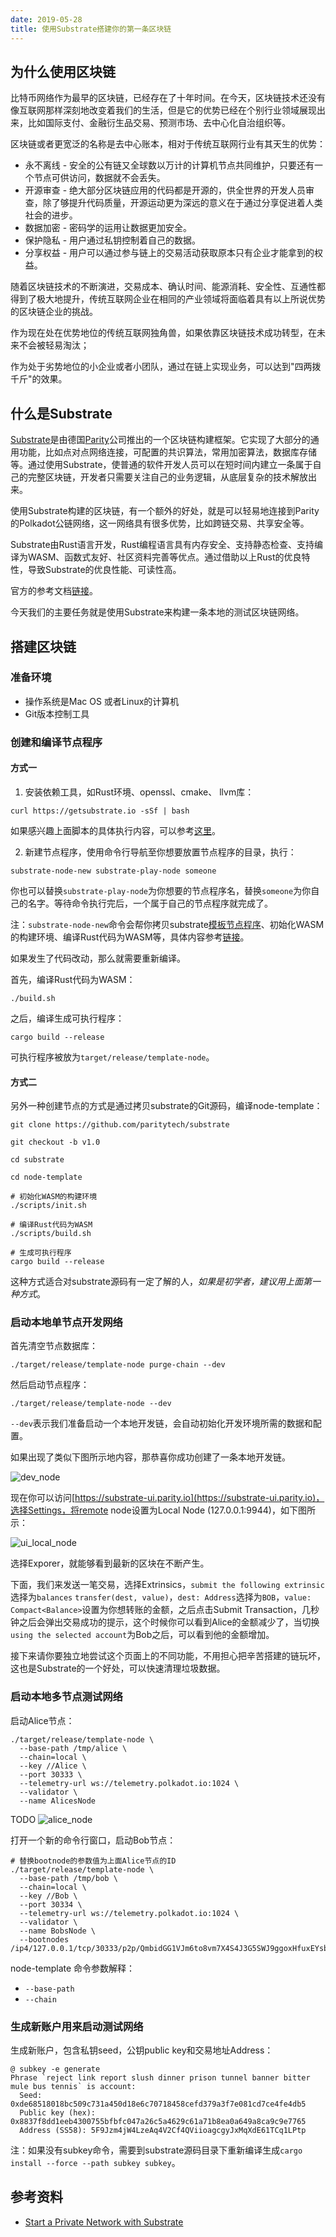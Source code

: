 ```yaml
---
date: 2019-05-28
title: 使用Substrate搭建你的第一条区块链
---
```


## 为什么使用区块链

比特币网络作为最早的区块链，已经存在了十年时间。在今天，区块链技术还没有像互联网那样深刻地改变着我们的生活，但是它的优势已经在个别行业领域展现出来，比如国际支付、金融衍生品交易、预测市场、去中心化自治组织等。

区块链或者更宽泛的名称是去中心账本，相对于传统互联网行业有其天生的优势：

* 永不离线 - 安全的公有链又全球数以万计的计算机节点共同维护，只要还有一个节点可供访问，数据就不会丢失。
* 开源审查 - 绝大部分区块链应用的代码都是开源的，供全世界的开发人员审查，除了够提升代码质量，开源运动更为深远的意义在于通过分享促进着人类社会的进步。
* 数据加密 - 密码学的运用让数据更加安全。
* 保护隐私 - 用户通过私钥控制着自己的数据。
* 分享权益 - 用户可以通过参与链上的交易活动获取原本只有企业才能拿到的权益。

随着区块链技术的不断演进，交易成本、确认时间、能源消耗、安全性、互通性都得到了极大地提升，传统互联网企业在相同的产业领域将面临着具有以上所说优势的区块链企业的挑战。

作为现在处在优势地位的传统互联网独角兽，如果依靠区块链技术成功转型，在未来不会被轻易淘汰；

作为处于劣势地位的小企业或者小团队，通过在链上实现业务，可以达到"四两拨千斤"的效果。

## 什么是Substrate

[Substrate](https://github.com/paritytech/substrate)是由德国[Parity](https://github.com/paritytech/substrate)公司推出的一个区块链构建框架。它实现了大部分的通用功能，比如点对点网络连接，可配置的共识算法，常用加密算法，数据库存储等。通过使用Substrate，使普通的软件开发人员可以在短时间内建立一条属于自己的完整区块链，开发者只需要关注自己的业务逻辑，从底层复杂的技术解放出来。

使用Substrate构建的区块链，有一个额外的好处，就是可以轻易地连接到Parity的Polkadot公链网络，这一网络具有很多优势，比如跨链交易、共享安全等。

Substrate由Rust语言开发，Rust编程语言具有内存安全、支持静态检查、支持编译为WASM、函数式友好、社区资料完善等优点。通过借助以上Rust的优良特性，导致Substrate的优良性能、可读性高。

官方的参考文档[链接](https://docs.substrate.dev/docs)。

今天我们的主要任务就是使用Substrate来构建一条本地的测试区块链网络。

## 搭建区块链

### 准备环境

* 操作系统是Mac OS 或者Linux的计算机
* Git版本控制工具

### 创建和编译节点程序

#### 方式一

1. 安装依赖工具，如Rust环境、openssl、cmake、 llvm库：

```shell
curl https://getsubstrate.io -sSf | bash
```

如果感兴趣上面脚本的具体执行内容，可以参考[这里](https://getsubstrate.io)。

2. 新建节点程序，使用命令行导航至你想要放置节点程序的目录，执行：

```shell
substrate-node-new substrate-play-node someone
```

 你也可以替换`substrate-play-node`为你想要的节点程序名，替换`someone`为你自己的名字。等待命令执行完后，一个属于自己的节点程序就完成了。

注：`substrate-node-new`命令会帮你拷贝substrate[模板节点程序](https://github.com/paritytech/substrate/tree/master/node-template)、初始化WASM的构建环境、编译Rust代码为WASM等，具体内容参考[链接](https://github.com/paritytech/substrate-up/blob/master/substrate-node-new)。

如果发生了代码改动，那么就需要重新编译。

首先，编译Rust代码为WASM：

```shell
./build.sh
```

之后，编译生成可执行程序：

```shell
cargo build --release
```

可执行程序被放为`target/release/template-node`。

#### 方式二

另外一种创建节点的方式是通过拷贝substrate的Git源码，编译node-template：

```shell
git clone https://github.com/paritytech/substrate

git checkout -b v1.0

cd substrate

cd node-template

# 初始化WASM的构建环境
./scripts/init.sh

# 编译Rust代码为WASM
./scripts/build.sh

# 生成可执行程序
cargo build --release
```

这种方式适合对substrate源码有一定了解的人，*如果是初学者，建议用上面第一种方式*。

### 启动本地单节点开发网络

首先清空节点数据库：

```shell
./target/release/template-node purge-chain --dev
```

然后启动节点程序：

```shell
./target/release/template-node --dev
```

`--dev`表示我们准备启动一个本地开发链，会自动初始化开发环境所需的数据和配置。

如果出现了类似下图所示地内容，那恭喜你成功创建了一条本地开发链。

![dev_node]()

现在你可以访问[https://substrate-ui.parity.io](https://substrate-ui.parity.io)，选择Settings，将remote node设置为Local Node (127.0.0.1:9944)，如下图所示：

![ui_local_node]()

选择Exporer，就能够看到最新的区块在不断产生。

下面，我们来发送一笔交易，选择Extrinsics，`submit the following extrinsic`选择为`balances` `transfer(dest, value)`，`dest: Address`选择为`BOB`，`value: Compact<Balance>`设置为你想转账的金额，之后点击Submit Transaction，几秒钟之后会弹出交易成功的提示，这个时候你可以看到Alice的金额减少了，当切换`using the selected account`为Bob之后，可以看到他的金额增加。

接下来请你要独立地尝试这个页面上的不同功能，不用担心把辛苦搭建的链玩坏，这也是Substrate的一个好处，可以快速清理垃圾数据。

### 启动本地多节点测试网络

启动Alice节点：

```shell
./target/release/template-node \
  --base-path /tmp/alice \
  --chain=local \
  --key //Alice \
  --port 30333 \
  --telemetry-url ws://telemetry.polkadot.io:1024 \
  --validator \
  --name AlicesNode
```

TODO ![alice_node]()

打开一个新的命令行窗口，启动Bob节点：

```shell
# 替换bootnode的参数值为上面Alice节点的ID
./target/release/template-node \
  --base-path /tmp/bob \
  --chain=local \
  --key //Bob \
  --port 30334 \
  --telemetry-url ws://telemetry.polkadot.io:1024 \
  --validator \
  --name BobsNode \
  --bootnodes /ip4/127.0.0.1/tcp/30333/p2p/QmbidGG1VJm6to8vm7X4S4J3G5SWJ9ggoxHfuxEYsby43G
```

node-template 命令参数解释：

* `--base-path`
* `--chain`

### 生成新账户用来启动测试网络

生成新账户，包含私钥seed，公钥public key和交易地址Address：

```shell
@ subkey -e generate
Phrase `reject link report slush dinner prison tunnel banner bitter mule bus tennis` is account:
  Seed: 0xde68518018bc509c731a450d18e6c70718458cefd379a3f7e081cd7ce4fe4db5
  Public key (hex): 0x8837f8dd1eeb4300755bfbfc047a26c5a4629c61a71b8ea0a649a8ca9c9e7765
  Address (SS58): 5F9Jzm4jW4LzeAq4V2Cf4QViioagcgyJxMqXdE61TCq1LPtp
```

注：如果没有subkey命令，需要到substrate源码目录下重新编译生成`cargo install --force --path subkey subkey`。

## 参考资料

- [Start a Private Network with Substrate](https://docs.substrate.dev/docs/deploying-a-substrate-node-chain)

